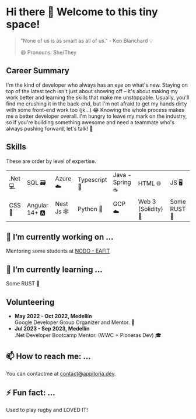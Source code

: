 # Hi there 👋 Welcome to this tiny space!
> "None of us is as smart as all of us." - Ken Blanchard 💡
>
> 😄 Pronouns: She/They

<!--
**appitoriadev/appitoriadev** is a ✨ _special_ ✨ repository because its `README.md` (this file) appears on your GitHub profile.

Here are some ideas to get you started:

- 🔭 I’m currently working on ...
- 🌱 I’m currently learning ...
- 👯 I’m looking to collaborate on ...
- 🤔 I’m looking for help with ...
- 💬 Ask me about ...
- 📫 How to reach me: ...
- 😄 Pronouns: ...
- ⚡ Fun fact: ...
-->

## Career Summary

I'm the kind of developer who always has an eye on what's new. Staying on top of the latest tech isn't just about showing off – it's about making my work better and learning the skills that make me unstoppable. 
Usually, you'll find me crushing it in the back-end, but I'm not afraid to get my hands dirty with some front-end work too (jk...) 😂 Knowing the whole process makes me a better developer overall. 
I'm hungry to leave my mark on the industry, so if you're building something awesome and need a teammate who's always pushing forward, let's talk! 🚀


## Skills
These are order by level of expertise.

<div align="center">
<table>
  <tr>
    <td>.Net 💻</td>
    <td>SQL 🗃️</td>
    <td>Azure ☁️</td>
    <td>Typescript 📜</td>
    <td>Java - Spring ☕️</td>
    <td>HTML 🌐</td>
    <td>JS 🖥️</td>
  </tr>
  <tr>
    <td>CSS 🎨</td>
    <td>Angular 14+ 🅰️</td>
    <td>Nest Js 🕸️</td>
    <td>Python 🐍</td>
    <td>GCP ☁️</td>
    <td>Web 3 (Solidity) 🔗</td>
    <td>Some RUST 🦀</td>
  </tr>
</table>
</div>


## 🔭 I’m currently working on ...
Mentoring some students at [NODO - EAFIT](https://es.nodoeafit.com/)


## 🌱 I’m currently learning ...
Some RUST 🦀


## Volunteering

- **May 2022 - Oct 2022, Medellín**  
  Google Developer Group Organizer and Mentor. 🌟
- **Jul 2023 - Sep 2023, Medellín**  
  .Net Developer Bootcamp Mentor. (WWC + Pioneras Dev) 🎓


## 📫 How to reach me: ...
You can contactme at [contact@appitoria.dev](mailto:contact@appitoria.dev).


## ⚡ Fun fact: ...
Used to play rugby and LOVED IT!
